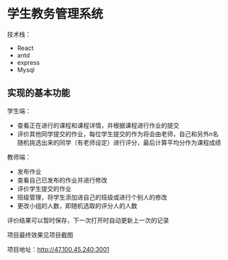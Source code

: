 # 学生教务管理系统 

技术栈：
- React
- antd
- express
- Mysql

## 实现的基本功能

学生端：
- 查看正在进行的课程和课程详情，并根据课程进行作业的提交
- 评价其他同学提交的作业，每位学生提交的作为将会由老师，自己和另外n名随机挑选出来的同学（有老师设定）进行评分，最后计算平均分作为课程成绩

教师端：
- 发布作业
- 查看自己已发布的作业并进行修改
- 评价学生提交的作业
- 班级管理，将学生添加进自己的班级或进行个别人的修改
- 更改小组的人数，即随机选取的评分人的人数

评价结果可以暂时保存，下一次打开时自动更新上一次的记录

项目最终效果见项目截图

项目地址：http://47.100.45.240:3001
